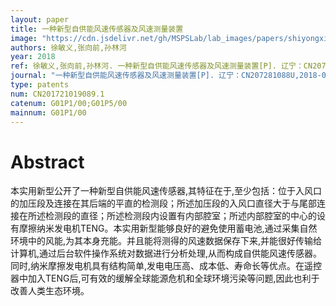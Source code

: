 ```yaml
---
layout: paper
title: 一种新型自供能风速传感器及风速测量装置
image: "https://cdn.jsdelivr.net/gh/MSPSLab/lab_images/papers/shiyongxinxing.png"
authors: 徐敏义,张向前,孙林河
year: 2018
ref: 徐敏义,张向前,孙林河. 一种新型自供能风速传感器及风速测量装置[P]. 辽宁：CN207281088U,2018-04-27
journal: "一种新型自供能风速传感器及风速测量装置[P]. 辽宁：CN207281088U,2018-04-27"
type: patents
num: CN201721019089.1
catenum: G01P1/00;G01P5/00
mainnum: G01P1/00
---
```


# Abstract

本实用新型公开了一种新型自供能风速传感器,其特征在于,至少包括：位于入风口的加压段及连接在其后端的平直的检测段；所述加压段的入风口直径大于与尾部连接在所述检测段的直径；所述检测段内设置有内部腔室；所述内部腔室的中心的设有摩擦纳米发电机TENG。本实用新型能够良好的避免使用蓄电池,通过采集自然环境中的风能,为其本身充能。并且能将测得的风速数据保存下来,并能很好传输给计算机,通过后台软件操作系统对数据进行分析处理,从而构成自供能风速传感器。同时,纳米摩擦发电机具有结构简单,发电电压高、成本低、寿命长等优点。在遥控器中加入TENG后,可有效的缓解全球能源危机和全球环境污染等问题,因此也利于改善人类生态环境。